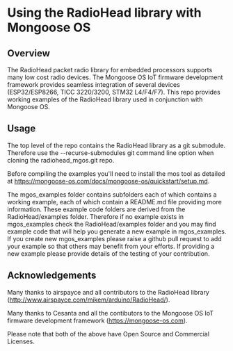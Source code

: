 # Using the RadioHead library with Mongoose OS

## Overview
The RadioHead packet radio library for embedded processors supports many low cost radio devices.
The Mongoose OS IoT firmware development framework provides seamless integration of several 
devices (ESP32/ESP8266, TICC 3220/3200, STM32 L4/F4/F7). This repo provides working examples
of the RadioHead library used in conjunction with Mongoose OS.

## Usage
 The top level of the repo contains the RadioHead library as a git submodule. Therefore use the --recurse-submodules git command line option when cloning the radiohead_mgos.git repo.
 
 Before compiling the examples you'll need to install the mos tool as detailed at https://mongoose-os.com/docs/mongoose-os/quickstart/setup.md.
 
 The mgos_examples folder contains subfolders each of which contains a working example, each of which contain a README.md file providing more information. These example code folders are derived from the RadioHead/examples folder. Therefore if no example exists in mgos_examples check the RadioHead/examples folder and you may find example code that will help you generate a new example in mgos_examples. If you create new mgos_examples please raise a github pull request to add your example so that others may benefit from your efforts. If providing a new example please provide details of the testing of your contribution.

## Acknowledgements
  Many thanks to airspayce and all contributors to the RadioHead library (http://www.airspayce.com/mikem/arduino/RadioHead/).

  Many thanks to Cesanta and all the contibutors to the Mongoose OS IoT firmware development framework (https://mongoose-os.com).

Please note that both of the above have Open Source and Commercial Licenses. 
